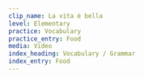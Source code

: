 ```yaml
---
clip_name: La vita è bella
level: Elementary
practice: Vocabulary
practice_entry: Food
media: Video
index_heading: Vocabulary / Grammar
index_entry: Food 
---
```

